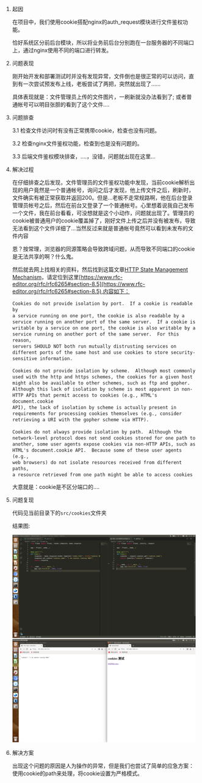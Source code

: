 1. 起因

   在项目中，我们使用cookie搭配nginx的auth_request模块进行文件鉴权功能。

   恰好系统区分前后台模块，所以将业务前后台分别跑在一台服务器的不同端口上，通过nginx使用不同的端口进行转发。

2. 问题表现

    刚开始开发和部署测试时并没有发现异常，文件倒也是很正常的可以访问，直到有一次尝试预发布上线，老板尝试了两把，突然就出现了......

    具体表现就是：文件管理员上传的文件图片，一刷新就没办法看到了; 或者普通帐号可以明目张胆的看到了这个文件....


3. 问题排查

    3.1 检查文件访问时有没有正常携带cookie，检查也没有问题。

    3.2 检查nginx文件鉴权功能，检查到也是没有问题的。

    3.3 后端文件鉴权模块排查，....，没错，问题就出现在这里...

4. 解决过程

    在仔细排查之后发现，文件管理员的文件鉴权功能中发现，当前cookie解析出现的用户竟然是一个普通帐号，询问之后才发现，他上传文件之后，刷新时，文件确实有被正常获取并返回200。但是...老板不走常规路啊，他在后台登录管理员帐号之后，然后在前台又登录了一个普通帐号。心里想着说我自己发布一个文件，我在前台看看，可没想就是这个小动作，问题就出现了。管理员的cookie被普通用户的cookie覆盖掉了，刚好文件上传之后并没有被发布，导致无法看到这个文件详细了...当然反过来就是普通帐号竟然可以看到未发布的文件内容

    恩？按常理，浏览器的同源策略会导致跨域问题，从而导致不同端口的cookie是无法共享的啊？什么鬼。

    然后就去网上找相关的资料，然后找到这篇文章[HTTP State Management Mechanism](https://www.rfc-editor.org/rfc/rfc6265)，请定位到这里[https://www.rfc-editor.org/rfc/rfc6265#section-8.5](https://www.rfc-editor.org/rfc/rfc6265#section-8.5),内容如下：

    ```shell
    Cookies do not provide isolation by port.  If a cookie is readable by
    a service running on one port, the cookie is also readable by a
    service running on another port of the same server.  If a cookie is
    writable by a service on one port, the cookie is also writable by a
    service running on another port of the same server.  For this reason,
    servers SHOULD NOT both run mutually distrusting services on
    different ports of the same host and use cookies to store security-
    sensitive information.

    Cookies do not provide isolation by scheme.  Although most commonly
    used with the http and https schemes, the cookies for a given host
    might also be available to other schemes, such as ftp and gopher.
    Although this lack of isolation by scheme is most apparent in non-
    HTTP APIs that permit access to cookies (e.g., HTML's document.cookie
    API), the lack of isolation by scheme is actually present in
    requirements for processing cookies themselves (e.g., consider
    retrieving a URI with the gopher scheme via HTTP).

    Cookies do not always provide isolation by path.  Although the
    network-level protocol does not send cookies stored for one path to
    another, some user agents expose cookies via non-HTTP APIs, such as
    HTML's document.cookie API.  Because some of these user agents (e.g.,
    web browsers) do not isolate resources received from different paths,
    a resource retrieved from one path might be able to access cookies
    ```

    大意就是：cookie是不区分端口的....

5. 问题复现

    代码见当前目录下的`src/cookies`文件夹

    结果图:

    ![img](image/2022-09-19_21-51-14屏幕截图.png)
    ![img](image/2022-09-19_21-50-59屏幕截图.png)

6. 解决方案

    出现这个问题的原因是人为操作的异常，但是我们也尝试了简单的应急方案：使用cookie的path来处理，将cookie设置为严格模式。